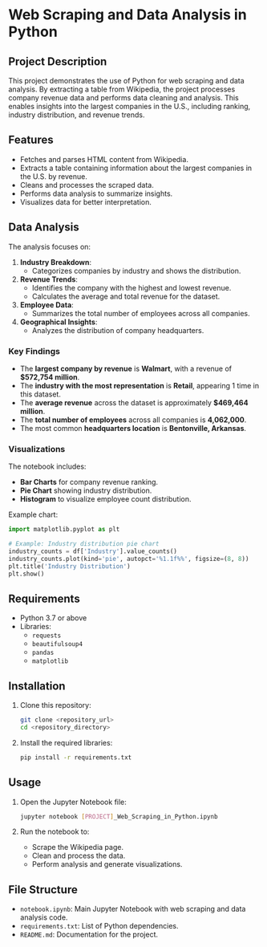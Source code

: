 # Web Scraping and Data Analysis in Python

## Project Description
This project demonstrates the use of Python for web scraping and data analysis. By extracting a table from Wikipedia, the project processes company revenue data and performs data cleaning and analysis. This enables insights into the largest companies in the U.S., including ranking, industry distribution, and revenue trends.

## Features
- Fetches and parses HTML content from Wikipedia.
- Extracts a table containing information about the largest companies in the U.S. by revenue.
- Cleans and processes the scraped data.
- Performs data analysis to summarize insights.
- Visualizes data for better interpretation.

## Data Analysis
The analysis focuses on:
1. **Industry Breakdown**: 
   - Categorizes companies by industry and shows the distribution.
2. **Revenue Trends**:
   - Identifies the company with the highest and lowest revenue.
   - Calculates the average and total revenue for the dataset.
3. **Employee Data**:
   - Summarizes the total number of employees across all companies.
4. **Geographical Insights**:
   - Analyzes the distribution of company headquarters.

### Key Findings
- The **largest company by revenue** is **Walmart**, with a revenue of **$572,754 million**.
- The **industry with the most representation** is **Retail**, appearing 1 time in this dataset.
- The **average revenue** across the dataset is approximately **$469,464 million**.
- The **total number of employees** across all companies is **4,062,000**.
- The most common **headquarters location** is **Bentonville, Arkansas**.

### Visualizations
The notebook includes:
- **Bar Charts** for company revenue ranking.
- **Pie Chart** showing industry distribution.
- **Histogram** to visualize employee count distribution.

Example chart:
```python
import matplotlib.pyplot as plt

# Example: Industry distribution pie chart
industry_counts = df['Industry'].value_counts()
industry_counts.plot(kind='pie', autopct='%1.1f%%', figsize=(8, 8))
plt.title('Industry Distribution')
plt.show()
```

## Requirements
- Python 3.7 or above
- Libraries:
  - `requests`
  - `beautifulsoup4`
  - `pandas`
  - `matplotlib`

## Installation
1. Clone this repository:
   ```bash
   git clone <repository_url>
   cd <repository_directory>
   ```

2. Install the required libraries:
   ```bash
   pip install -r requirements.txt
   ```

## Usage
1. Open the Jupyter Notebook file:
   ```bash
   jupyter notebook [PROJECT]_Web_Scraping_in_Python.ipynb
   ```

2. Run the notebook to:
   - Scrape the Wikipedia page.
   - Clean and process the data.
   - Perform analysis and generate visualizations.

## File Structure
- `notebook.ipynb`: Main Jupyter Notebook with web scraping and data analysis code.
- `requirements.txt`: List of Python dependencies.
- `README.md`: Documentation for the project.
